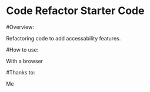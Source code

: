 # Code Refactor Starter Code

#Overview:

Refactoring code to add accessability features.

#How to use:

With a browser

#Thanks to:

Me
